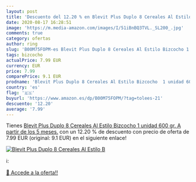 ```yaml
---
layout: post
title: 'Descuento del 12.20 % en Blevit Plus Duplo 8 Cereales Al Estilo B'
date: 2020-08-17 16:28:51
image: 'https://m.media-amazon.com/images/I/51iBnBQ3TVL._SL200_.jpg'
comments: true
category: ofertas
author: ring
slug: 'B00M75FOPM-es Blevit Plus Duplo 8 Cereales Al Estilo Bizcocho 1 unidad...'
tags: bizcocho
actualPrice: 7.99 EUR
currency: EUR
price: 7.99
comparePrice: 9.1 EUR
prodname: 'Blevit Plus Duplo 8 Cereales Al Estilo Bizcocho  1 unidad 600 gr. A partir de los 5 meses.'
country: 'es'
flag: '🇪🇸'
buyurl: 'https://www.amazon.es/dp/B00M75FOPM/?tag=tolees-21'
descuento: '12.20'
average: '7.99'
---
```


Tienes [Blevit Plus Duplo 8 Cereales Al Estilo Bizcocho  1 unidad 600 gr. A partir de los 5 meses.](https://www.amazon.es/dp/B00M75FOPM/?tag=tolees-21) con un 12.20 % de descuento con precio de oferta de 7.99 EUR (original: 9.1 EUR) en el siguiente enlace!

[![Blevit Plus Duplo 8 Cereales Al Estilo B](https://m.media-amazon.com/images/I/51iBnBQ3TVL._SL200_.jpg)](https://www.amazon.es/dp/B00M75FOPM/?tag=tolees-21)

ℹ️:


[🛒 Accede a la oferta!!](https://www.amazon.es/dp/B00M75FOPM/?tag=tolees-21)
